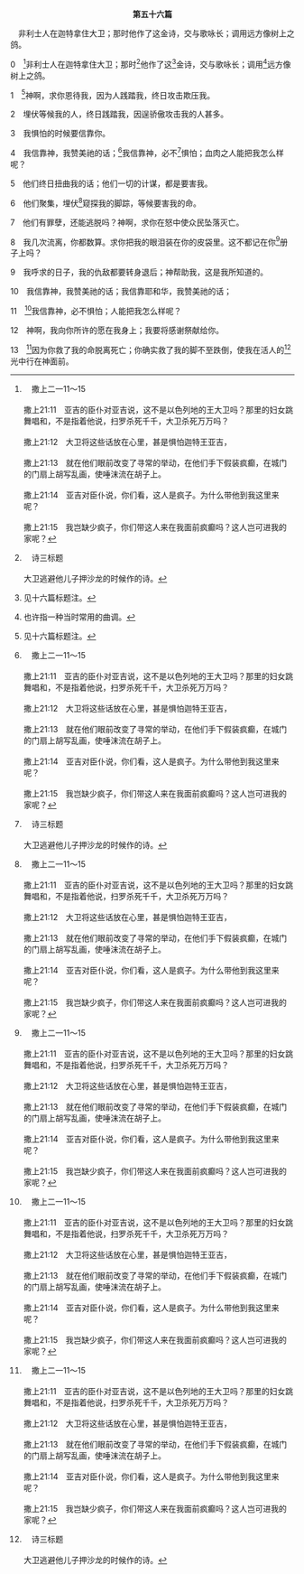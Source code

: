 <p style="text-align:center;font-weight:bold;">第五十六篇</p>

<a name="0">

<span id="spsm">　非利士人在迦特拿住大卫；那时他作了这金诗，交与歌咏长；调用远方像树上之鸽。

0　[^a]非利士人在迦特拿住大卫；那时[^b]他作了这[^1]金诗，交与歌咏长；调用[^2]远方像树上之鸽。

[^1]:见十六篇标题注。

[^2]:也许指一种当时常用的曲调。

[^a]:　撒上二一11～15<br><br>撒上21:11　亚吉的臣仆对亚吉说，这不是以色列地的王大卫吗？那里的妇女跳舞唱和，不是指着他说，扫罗杀死千千，大卫杀死万万吗？<br><br>撒上21:12　大卫将这些话放在心里，甚是惧怕迦特王亚吉，<br><br>撒上21:13　就在他们眼前改变了寻常的举动，在他们手下假装疯癫，在城门的门扇上胡写乱画，使唾沫流在胡子上。<br><br>撒上21:14　亚吉对臣仆说，你们看，这人是疯子。为什么带他到我这里来呢？<br><br>撒上21:15　我岂缺少疯子，你们带这人来在我面前疯癫吗？这人岂可进我的家呢？

[^b]:　诗三标题<br><br>大卫逃避他儿子押沙龙的时候作的诗。

1　[^1]神啊，求你恩待我，因为人践踏我，终日攻击欺压我。

[^1]:在本篇，大卫信靠神并享受神拯救他脱离死亡，不至跌倒(1～4，8～13)。同时，他求神使他的仇敌坠落灭亡(5～7)。见五四1注1。

2　埋伏等候我的人，终日践踏我，因逞骄傲攻击我的人甚多。

3　我惧怕的时候要信靠你。

4　我信靠神，我赞美祂的话；[^a]我信靠神，必不[^b]惧怕；血肉之人能把我怎么样呢？

[^a]:　诗五六11<br><br>诗56:11　我信靠神，必不惧怕；人能把我怎么样呢？

[^b]:　诗二七1；一一八6；太十28；来十三6<br><br>诗27:1　大卫的诗。<br><br>耶和华是我的亮光，是我的拯救；我还怕谁呢？耶和华是我生命的力量；我还惧怕谁呢？<br><br>诗118:6　有耶和华帮助我，我必不惧怕；人能把我怎么样呢？<br><br>太10:28　不要怕那些杀身体，却不能杀魂的；唯要怕那能把魂和身体都灭在火坑里的。<br><br>来13:6　所以我们放胆说，“主是帮助我的，我必不惧怕；人能把我怎么样？”

5　他们终日扭曲我的话；他们一切的计谋，都是要害我。

6　他们聚集，埋伏[^a]窥探我的脚踪，等候要害我的命。

[^a]:　诗五九3；七一10；路十一54；二十20；约十一57<br><br>诗59:3　因为看哪，他们埋伏，要害我的命；有能力的人聚集攻击我。耶和华啊，这不是为我的过犯，也不是为我的罪。<br><br>诗71:10　我的仇敌议论我，那些窥探要害我命的一同商议，<br><br>路11:54　伺机等待，要从祂口中猎取话柄。<br><br>路20:20　于是他们窥探耶稣，打发奸细装作公正人，要抓祂的话柄，好将祂交在总督的管治和权柄之下。<br><br>约11:57　那时，祭司长和法利赛人早已下了命令，若有人知道耶稣在哪里，就要报明，他们好去捉拿祂。

7　他们有罪孽，还能逃脱吗？神啊，求你在怒中使众民坠落灭亡。

8　我几次流离，你都数算。求你把我的眼泪装在你的皮袋里。这不都记在你[^a]册子上吗？

[^a]:　出三二32；诗一三九16；玛三16<br><br>出32:32　倘若如今你肯赦免他们的罪……不然，求你从你所写的册上涂抹我的名。<br><br>诗139:16　我未成形的体质，你的眼早已看见了；你所定的日子，我尚未度过一日，都写在你的册上了。<br><br>玛3:16　那时，敬畏耶和华的彼此谈论；耶和华侧耳而听，且有记念册在祂面前，记录那些敬畏耶和华并留意祂名的人。

9　我呼求的日子，我的仇敌都要转身退后；神帮助我，这是我所知道的。

10　我信靠神，我赞美祂的话；我信靠耶和华，我赞美祂的话；

11　[^a]我信靠神，必不惧怕；人能把我怎么样呢？

[^a]:　诗五六4<br><br>诗56:4　我信靠神，我赞美祂的话；我信靠神，必不惧怕；血肉之人能把我怎么样呢？

12　神啊，我向你所许的愿在我身上；我要将感谢祭献给你。

13　[^a]因为你救了我的命脱离死亡；你确实救了我的脚不至跌倒，使我在活人的[^b]光中行在神面前。

[^a]:　诗一一六8～9<br><br>诗116:8　主啊，你救我的性命免了死亡，救我的眼免了流泪，救我的脚免了跌倒。<br><br>诗116:9　我要在耶和华面前，行在活人之地。

[^b]:　伯三三30<br><br>伯33:30　为要从深坑救回人的魂，以活人之地的光照耀他。


